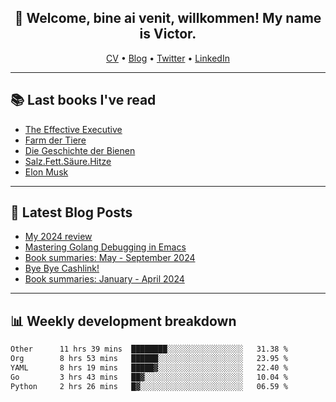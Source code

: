 <h2 align="center">👋 Welcome, bine ai venit, willkommen! My name is Victor. </h2>
<p align="center">
  <a href="https://dornea.nu/cv">CV</a> •
  <a href="https://blog.dornea.nu">Blog</a> •
  <a href="https://twitter.com/victordorneanu">Twitter</a> •
  <a href="https://www.linkedin.com/in/victor-dorneanu/">LinkedIn</a> 
</p>

  <!--
  **dorneanu/dorneanu** is a ✨ _special_ ✨ repository because its `README.md` (this file) appears on your GitHub profile.

  Here are some ideas to get you started:

  - 🔭 I’m currently working on ...
  - 🌱 I’m currently learning ...
  - 👯 I’m looking to collaborate on ...
  - 🤔 I’m looking for help with ...
  - 💬 Ask me about ...
  - 📫 How to reach me: ...
  - 😄 Pronouns: ...
  - ⚡ Fun fact: ...
  -->

---

## 📚 Last books I've read

<!--START_SECTION:books-->
* [The Effective Executive](https://brainfck.org/book/the-effective-executive/)
* [Farm der Tiere](https://brainfck.org/book/farm-der-tiere/)
* [Die Geschichte der Bienen](https://brainfck.org/book/die-geschichte-der-bienen/)
* [Salz.Fett.Säure.Hitze](https://brainfck.org/book/salz.fett.s%C3%A4ure.hitze/)
* [Elon Musk](https://brainfck.org/book/elon-musk/)
<!--END_SECTION:books-->

---

## 📝 Latest Blog Posts

<!--START_SECTION:blog-->
* [My 2024 review](https://blog.dornea.nu/2024/12/19/my-2024-review/)
* [Mastering Golang Debugging in Emacs](https://blog.dornea.nu/2024/11/28/mastering-golang-debugging-in-emacs/)
* [Book summaries: May - September 2024](https://blog.dornea.nu/2024/10/16/book-summaries-may-september-2024/)
* [Bye Bye Cashlink!](https://blog.dornea.nu/2024/07/11/bye-bye-cashlink/)
* [Book summaries: January - April 2024](https://blog.dornea.nu/2024/05/05/book-summaries-january-april-2024/)
<!--END_SECTION:blog-->

---

## 📊 **Weekly development breakdown**

<!--START_SECTION:waka-->

```txt
Other      11 hrs 39 mins  ████████░░░░░░░░░░░░░░░░░   31.38 %
Org        8 hrs 53 mins   ██████░░░░░░░░░░░░░░░░░░░   23.95 %
YAML       8 hrs 19 mins   █████▓░░░░░░░░░░░░░░░░░░░   22.40 %
Go         3 hrs 43 mins   ██▓░░░░░░░░░░░░░░░░░░░░░░   10.04 %
Python     2 hrs 26 mins   █▓░░░░░░░░░░░░░░░░░░░░░░░   06.59 %
```

<!--END_SECTION:waka-->
